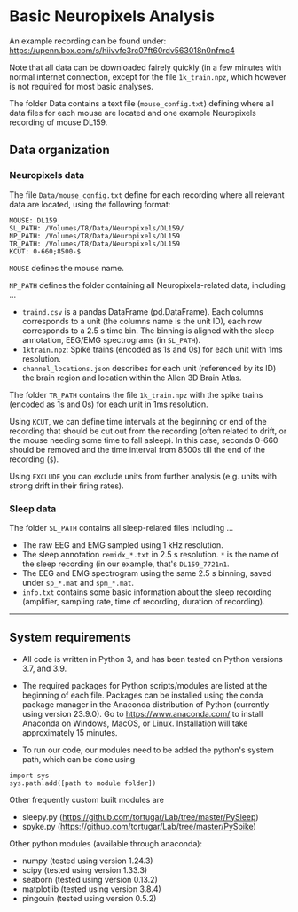 # Basic Neuropixels Analysis

An example recording can be found under: https://upenn.box.com/s/hiivvfe3rc07ft60rdv563018n0nfmc4

Note that all data can be downloaded fairely quickly (in a few minutes with normal internet connection, except for the file `1k_train.npz`, which however is not required for most basic analyses.

The folder Data contains a text file (`mouse_config.txt`) defining where all data files for each mouse are located and one example Neuropixels recording of mouse DL159.

## Data organization

### Neuropixels data

The file `Data/mouse_config.txt` define for each recording where all relevant data are located, using the following format:

```
MOUSE: DL159
SL_PATH: /Volumes/T8/Data/Neuropixels/DL159/
NP_PATH: /Volumes/T8/Data/Neuropixels/DL159
TR_PATH: /Volumes/T8/Data/Neuropixels/DL159
KCUT: 0-660;8500-$
```

`MOUSE` defines the mouse name. 

`NP_PATH` defines the folder containing all Neuropixels-related data, including ...
  *  `traind.csv` is a pandas DataFrame (pd.DataFrame). Each columns corresponds to a unit (the columns name is the unit ID), each row corresponds to a 2.5 s time bin. The binning is aligned with the sleep annotation, EEG/EMG spectrograms (in `SL_PATH`).
  *  `1ktrain.npz`: Spike trains (encoded as 1s and 0s) for each unit with 1ms resolution.
  *  `channel_locations.json` describes for each unit (referenced by its ID) the brain region and location within the Allen 3D Brain Atlas. 

The folder `TR_PATH` contains the file `1k_train.npz` with the spike trains (encoded as 1s and 0s) for each unit in 1ms resolution.
  
Using `KCUT`, we can define time intervals at the beginning or end of the recording that should be cut out from the recording (often related to drift, or the mouse needing some time to fall asleep). In this case, seconds 0-660 should be removed and the time interval from 8500s till the end of the recording (`$`). 

Using `EXCLUDE` you can exclude units from further analysis (e.g. units with strong drift in their firing rates). 


### Sleep data

The folder `SL_PATH` contains all sleep-related files including ...
* The raw EEG and EMG sampled using 1 kHz resolution.
* The sleep annotation `remidx_*.txt` in 2.5 s resolution. `*` is the name of the sleep recording (in our example, that's `DL159_7721n1`. 
* The EEG and EMG spectrogram using the same 2.5 s binning, saved under `sp_*.mat` and `spm_*.mat`.
* `info.txt` contains some basic information about the sleep recording (amplifier, sampling rate, time of recording, duration of recording).

---

## System requirements 

* All code is written in Python 3, and has been tested on Python versions 3.7, and 3.9.

* The required packages for Python scripts/modules are listed at the beginning of each file. Packages can be installed using the conda package manager in the Anaconda distribution of Python (currently using version 23.9.0). Go to https://www.anaconda.com/ to install Anaconda on Windows, MacOS, or Linux. Installation will take approximately 15 minutes.

* To run our code, our modules need to be added the python's system path, which can be done using

```
import sys
sys.path.add([path to module folder])
```

Other frequently custom built modules are
* sleepy.py (https://github.com/tortugar/Lab/tree/master/PySleep)
* spyke.py (https://github.com/tortugar/Lab/tree/master/PySpike)

Other python modules (available through anaconda):
* numpy (tested using version 1.24.3)
* scipy (tested using version 1.33.3)
* seaborn (tested using version 0.13.2)
* matplotlib (tested using version 3.8.4)
* pingouin (tested using version 0.5.2)

